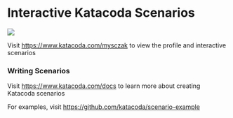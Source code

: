 # Interactive Katacoda Scenarios

[![](http://shields.katacoda.com/katacoda/mysczak/count.svg)](https://www.katacoda.com/mysczak "Get your profile on Katacoda.com")

Visit https://www.katacoda.com/mysczak to view the profile and interactive scenarios

### Writing Scenarios
Visit https://www.katacoda.com/docs to learn more about creating Katacoda scenarios

For examples, visit https://github.com/katacoda/scenario-example
